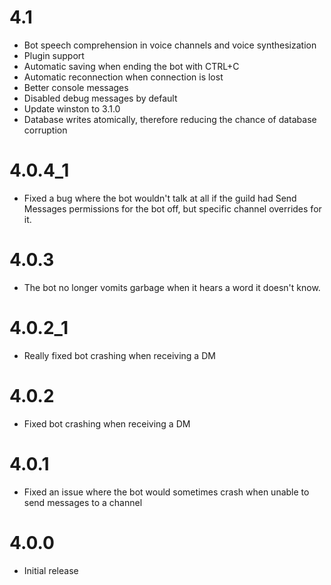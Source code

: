 # 4.1

* Bot speech comprehension in voice channels and voice synthesization
* Plugin support
* Automatic saving when ending the bot with CTRL+C
* Automatic reconnection when connection is lost
* Better console messages
* Disabled debug messages by default
* Update winston to 3.1.0
* Database writes atomically, therefore reducing the chance of database corruption

# 4.0.4_1

* Fixed a bug where the bot wouldn't talk at all if the guild had Send Messages permissions for the bot off, but
specific channel overrides for it.

# 4.0.3

* The bot no longer vomits garbage when it hears a word it doesn't know.

# 4.0.2_1

* Really fixed bot crashing when receiving a DM

# 4.0.2
* Fixed bot crashing when receiving a DM

# 4.0.1
* Fixed an issue where the bot would sometimes crash when unable to send messages to a channel

# 4.0.0
* Initial release